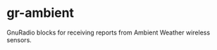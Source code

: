 gr-ambient
==========

GnuRadio blocks for receiving reports from Ambient Weather wireless sensors. 